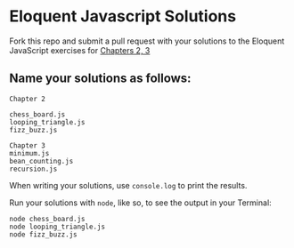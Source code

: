 # Eloquent Javascript Solutions

Fork this repo and submit a pull request with your solutions to the Eloquent JavaScript exercises for [Chapters 2, 3](http://eloquentjavascript.net/)

## Name your solutions as follows:

```
Chapter 2

chess_board.js
looping_triangle.js
fizz_buzz.js
```
```
Chapter 3
minimum.js
bean_counting.js
recursion.js
```

When writing your solutions, use `console.log` to print the results.

Run your solutions with `node`, like so, to see the output in your Terminal:

```
node chess_board.js
node looping_triangle.js
node fizz_buzz.js
```
